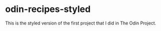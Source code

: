 # odin-recipes-styled

This is the styled version of the first project that I did in The Odin Project.
